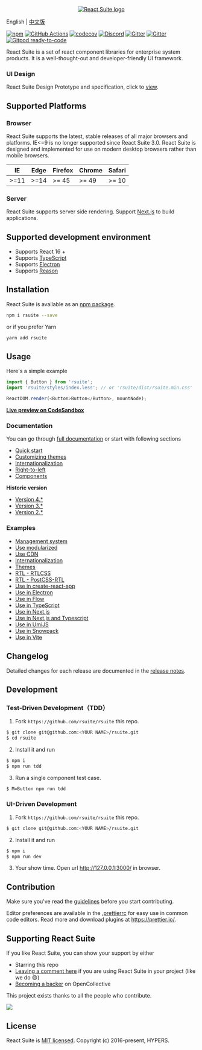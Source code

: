 <p align="center">
  <a href="https://rsuitejs.com" target="_blank" rel="noopener noreferrer">
   <img src="https://user-images.githubusercontent.com/1203827/65102389-7be3f100-d9fd-11e9-859e-ae9617ed2f91.png" alt="React Suite logo">
  </a>
</p>

English | [中文版][readm-cn]

[![npm][npm-svg]][npm-home]
[![GitHub Actions][actions-svg]][actions-home]
[![codecov](https://codecov.io/gh/rsuite/rsuite/branch/next/graph/badge.svg?token=HGeKd0BD3t)](https://codecov.io/gh/rsuite/rsuite)
[![Discord][discord-svg]][discord-invite]
[![Gitter][gitter-svg]][gitter]
[![Gitter][gitter-cn-svg]][gitter-cn]
[![Gitpod ready-to-code](https://img.shields.io/badge/Gitpod-ready--to--code-blue?logo=gitpod)](https://gitpod.io/#https://github.com/rsuite/rsuite)

React Suite is a set of react component libraries for enterprise system products. It is a well-thought-out and developer-friendly UI framework.

### UI Design

React Suite Design Prototype and specification, click to [view][rsuite-design].

## Supported Platforms

### Browser

React Suite supports the latest, stable releases of all major browsers and platforms. IE<=9 is no longer supported since React Suite 3.0. React Suite is designed and implemented for use on modern desktop browsers rather than mobile browsers.

| IE   | Edge | Firefox | Chrome | Safari |
| ---- | ---- | ------- | ------ | ------ |
| >=11 | >=14 | >= 45   | >= 49  | >= 10  |

### Server

React Suite supports server side rendering. Support [Next.js](https://github.com/zeit/next.js) to build applications.

## Supported development environment

- Supports React 16 +
- Supports [TypeScript](http://www.typescriptlang.org/)
- Supports [Electron](https://electronjs.org/)
- Supports [Reason](https://github.com/shurygindv/bs-rsuite-ui-react)

## Installation

React Suite is available as an [npm package][npm-home].

```bash
npm i rsuite --save
```

or if you prefer Yarn

```bash
yarn add rsuite
```

## Usage

Here's a simple example

```js
import { Button } from 'rsuite';
import 'rsuite/styles/index.less'; // or 'rsuite/dist/rsuite.min.css'

ReactDOM.render(<Button>Button</Button>, mountNode);
```

[**Live preview on CodeSandbox**][live-preview-on-codesandbox]

### Documentation

You can go through [full documentation][rsuite-doc-guide] or start with following sections

- [Quick start][rsuite-doc-guide]
- [Customizing themes][rsuite-doc-guide-themes]
- [Internationalization][rsuite-doc-guide-intl]
- [Right-to-left][rsuite-doc-guide-rtl]
- [Components][rsuite-components-overview]

**Historic version**

- [Version 4.\*](https://v4.rsuitejs.com/)
- [Version 3.\*](https://v3.rsuitejs.com/)
- [Version 2.\*](https://v2.rsuitejs.com/)

### Examples

- [Management system][demo-admin]
- [Use modularized][demo-modular-import]
- [Use CDN][demo-cdn]
- [Internationalization][demo-intl-app]
- [Themes][demo-multiple-themes]
- [RTL - RTLCSS][demo-rtlcss]
- [RTL - PostCSS-RTL][demo-postcss-rtl]
- [Use in create-react-app][demo-create-react-app]
- [Use in Electron][demo-electron]
- [Use in Flow][demo-flow-app]
- [Use in TypeScript][demo-typescript-app]
- [Use in Next.js][demo-nextjs]
- [Use in Next.js and Typescript][demo-nextjs-typescript]
- [Use in UmiJS][demo-umi-app]
- [Use in Snowpack][demo-snowpack]
- [Use in Vite][demo-vite]

## Changelog

Detailed changes for each release are documented in the [release notes][release-notes].

## Development

### Test-Driven Development（TDD）

1. Fork `https://github.com/rsuite/rsuite` this repo.

```bash
$ git clone git@github.com:<YOUR NAME>/rsuite.git
$ cd rsuite
```

2. Install it and run

```bash
$ npm i
$ npm run tdd
```

3. Run a single component test case.

```bash
$ M=Button npm run tdd
```

### UI-Driven Development

1. Fork `https://github.com/rsuite/rsuite` this repo.

```bash
$ git clone git@github.com:<YOUR NAME>/rsuite.git
```

2. Install it and run

```bash
$ npm i
$ npm run dev
```

3. Your show time. Open url http://127.0.0.1:3000/ in browser.

## Contribution

Make sure you've read the [guidelines][contributing] before you start contributing.

Editor preferences are available in the [.prettierrc][prettierrc] for easy use in common code editors. Read more and download plugins at https://prettier.io/.

## Supporting React Suite

If you like React Suite, you can show your support by either

- Starring this repo
- [Leaving a comment here][issues-11] if you are using React Suite in your project (like we do :smile:)
- [Becoming a backer][opencollective-home] on OpenCollective

This project exists thanks to all the people who contribute.

<a href="https://github.com/rsuite/rsuite/graphs/contributors" target="_blank">
  <img src="https://opencollective.com/rsuite/contributors.svg?width=890" />
</a>

## License

React Suite is [MIT licensed][license]. Copyright (c) 2016-present, HYPERS.

[readm-cn]: https://github.com/rsuite/rsuite/blob/master/README_zh.md
[npm-svg]: https://img.shields.io/npm/v/rsuite/next
[npm-home]: https://www.npmjs.com/package/rsuite
[actions-svg]: https://github.com/rsuite/rsuite/workflows/Node.js%20CI/badge.svg?branch=master
[actions-home]: https://github.com/rsuite/rsuite/actions?query=branch%3Amaster+workflow%3A%22Node.js+CI%22
[coverage-home]: https://coveralls.io/github/rsuite/rsuite?branch=master
[discord-svg]: https://img.shields.io/badge/Discord-Join%20chat%20%E2%86%92-738bd7.svg
[discord-invite]: https://discord.gg/R8mnjwh
[rsuite-design]: https://rsuitejs.com/design/default
[live-preview-on-codesandbox]: https://codesandbox.io/s/mo7jxvr9x9?from-embed
[rsuite-doc-guide]: https://rsuitejs.com/en/guide/introduction
[rsuite-doc-guide-themes]: https://rsuitejs.com/en/guide/themes
[rsuite-doc-guide-intl]: https://rsuitejs.com/en/guide/intl
[rsuite-doc-guide-rtl]: https://rsuitejs.com/en/guide/rtl
[rsuite-components-overview]: https://rsuitejs.com/en/components/overview
[release-notes]: https://github.com/rsuite/rsuite/releases
[contributing]: https://github.com/rsuite/rsuite/blob/master/CONTRIBUTING.md
[prettierrc]: https://github.com/rsuite/rsuite/wiki/.prettierrc
[issues-11]: https://github.com/rsuite/rsuite/issues/11
[opencollective-svg]: https://opencollective.com/rsuite/tiers/backer.svg?avatarHeight=36
[opencollective-home]: https://opencollective.com/rsuite
[license]: https://github.com/rsuite/rsuite/blob/master/LICENSE
[rsuite-sample]: https://sample.rsuitejs.com/
[gitter]: https://gitter.im/rsuite/rsuite?utm_source=badge&utm_medium=badge&utm_campaign=pr-badge
[gitter-svg]: https://img.shields.io/gitter/room/rsuite/rsuite?label=chat-english
[gitter-cn]: https://gitter.im/rsuite/rsuite-CN?utm_source=badge&utm_medium=badge&utm_campaign=pr-badge
[gitter-cn-svg]: https://img.shields.io/gitter/room/rsuite/rsuite?label=chat-chinese
[demo-admin]: https://github.com/rsuite/rsuite-management-system
[demo-modular-import]: https://github.com/rsuite/rsuite/tree/master/examples/with-babel-preset-rsuite
[demo-cdn]: https://github.com/rsuite/rsuite/tree/master/examples/cdn
[demo-create-react-app]: https://github.com/rsuite/rsuite/tree/master/examples/create-react-app
[demo-electron]: https://github.com/rsuite/rsuite/tree/master/examples/with-electron
[demo-intl-app]: https://github.com/rsuite/rsuite/tree/master/examples/custom-i18n
[demo-multiple-themes]: https://github.com/rsuite/rsuite/tree/master/examples/custom-multiple-themes
[demo-flow-app]: https://github.com/rsuite/rsuite/tree/master/examples/with-flow
[demo-typescript-app]: https://github.com/rsuite/rsuite/tree/master/examples/with-typescript
[demo-nextjs]: https://github.com/rsuite/rsuite/tree/master/examples/with-nextjs
[demo-umi-app]: https://github.com/rsuite/rsuite/tree/master/examples/with-umi
[demo-rtlcss]: https://github.com/rsuite/rsuite/tree/master/examples/with-rtlcss
[demo-postcss-rtl]: https://github.com/rsuite/rsuite/tree/master/examples/with-postcss-rtl
[demo-nextjs-typescript]: https://github.com/rsuite/rsuite/tree/master/examples/with-nextjs-typescript
[demo-snowpack]: https://github.com/rsuite/rsuite/tree/master/examples/with-snowpack
[demo-vite]: https://github.com/rsuite/rsuite/tree/master/examples/with-vite
